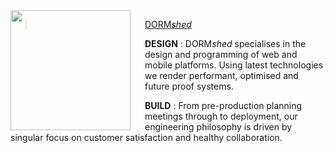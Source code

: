 <img src="http://dormshed.com/static/img/shed.svg" align="left" width="192px" height="192px" />
<img align="left" width="0" height="192px" hspace=10/>

> <a href="http://dormshed.com">DORM*shed*</a>



**DESIGN** : DORM*shed* specialises in the design and programming of web and mobile platforms. Using latest technologies we render performant, optimised and future proof systems.


**BUILD** : From pre-production planning meetings through to deployment, our engineering philosophy is driven by singular focus on customer satisfaction and healthy collaboration.
